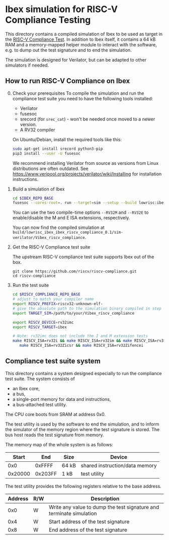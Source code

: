 Ibex simulation for RISC-V Compliance Testing
=============================================

This directory contains a compiled simulation of Ibex to be used as target
in the [RISC-V Compliance Test](https://github.com/riscv/riscv-compliance).
In addition to Ibex itself, it contains a 64 kB RAM and a memory-mapped helper
module to interact with the software, e.g. to dump out the test signature and to
end the simulation.

The simulation is designed for Verilator, but can be adapted to other simulators
if needed.

How to run RISC-V Compliance on Ibex
------------------------------------

0. Check your prerequisites
   To compile the simulation and run the compliance test suite you need to
   have the following tools installed:
   - Verilator
   - fusesoc
   - srecord (for `srec_cat`) - won't be needed once moved to a newer version.
   - A RV32 compiler

   On Ubuntu/Debian, install the required tools like this:

   ```sh
   sudo apt-get install srecord python3-pip
   pip3 install --user -U fusesoc
   ```

   We recommend installing Verilator from source as versions from Linux
   distributions are often outdated. See
   https://www.veripool.org/projects/verilator/wiki/Installing for installation
   instructions.

1. Build a simulation of Ibex

   ```sh
   cd $IBEX_REPO_BASE
   fusesoc --cores-root=. run --target=sim --setup --build lowrisc:ibex:ibex_riscv_compliance --RV32E=0 --RV32M=ibex_pkg::RV32MNone
   ```

   You can use the two compile-time options `--RV32M` and `--RV32E` to
   enable/disable the M and E ISA extensions, respectively.

   You can now find the compiled simulation at `build/lowrisc_ibex_ibex_riscv_compliance_0.1/sim-verilator/Vibex_riscv_compliance`.

2. Get the RISC-V Compliance test suite

   The upstream RISC-V compliance test suite supports Ibex out of the box.

   ```
   git clone https://github.com/riscv/riscv-compliance.git
   cd riscv-compliance
   ```

3. Run the test suite
   ```sh
   cd $RISCV_COMPLIANCE_REPO_BASE
   # adjust to match your compiler name
   export RISCV_PREFIX=riscv32-unknown-elf-
   # give the absolute path to the simulation binary compiled in step 1
   export TARGET_SIM=/path/to/your/Vibex_riscv_compliance

   export RISCV_DEVICE=rv32imc
   export RISCV_TARGET=ibex

   # Note: rv32imc does not include the I and M extension tests
   make RISCV_ISA=rv32i && make RISCV_ISA=rv32im && make RISCV_ISA=rv32imc && \
      make RISCV_ISA=rv32Zicsr && make RISCV_ISA=rv32Zifencei
   ```

Compliance test suite system
----------------------------

This directory contains a system designed especially to run the compliance test
suite. The system consists of

- an Ibex core,
- a bus,
- a single-port memory for data and instructions,
- a bus-attached test utility.

The CPU core boots from SRAM at address 0x0.

The test utility is used by the software to end the simulation, and to inform
the simulator of the memory region where the test signature is stored.
The bus host reads the test signature from memory.

The memory map of the whole system is as follows:

| Start   | End     | Size  | Device                         |
|---------|---------|-------|--------------------------------|
| 0x0     | 0xFFFF  | 64 kB | shared instruction/data memory |
| 0x20000 | 0x203FF | 1 kB  | test utility                   |


The test utility provides the following registers relative to the base address.

| Address | R/W | Description                                                         |
|---------|-----|---------------------------------------------------------------------|
| 0x0     | W   | Write any value to dump the test signature and terminate simulation |
| 0x4     | W   | Start address of the test signature                                 |
| 0x8     | W   | End address of the test signature                                   |
